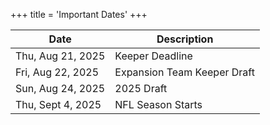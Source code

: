 +++
title = 'Important Dates'
+++

| Date              | Description                 |
|-------------------|-----------------------------|
| Thu, Aug 21, 2025 | Keeper Deadline             |
| Fri, Aug 22, 2025 | Expansion Team Keeper Draft |
| Sun, Aug 24, 2025 | 2025 Draft                  |
| Thu, Sept 4, 2025 | NFL Season Starts           |
